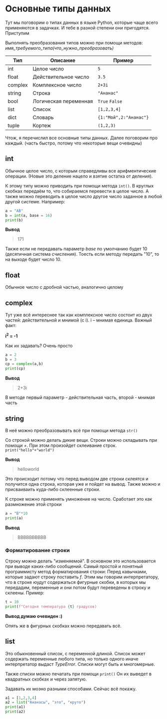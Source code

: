 # Основные типы данных
Тут мы поговорим о типах данных в языке Python, которые чаще всего применяются в задачках. И тебе в разной степени они пригодятся. Приступим

Выполнять преобразования типов можно при помощи методов: *имя_требуемого_типа(что_нужно_преобразовать)*

|Тип | Описание | Пример |
|-|------|------|
| int | Целое число| `5` |
| float| Действительное число| `3.5`|
| complex| Комплексное число | `2+3i`|
|string | Строка | `"Ананас"`|
|bool| Логическая переменная| `True`  `False`|
|list| Список | `[1,2,3,4]`|
|dict| Словарь| `{1:"Мой",2:"Ананас"}`
|tuple| Кортеж| `(1,2,3)`|

Чтож, я перечислил все основные типы данных. Далее поговорим про каждый. (часть быстро, потому что некоторые вещи очевидны)

## int
Обычное целое число, с которым справедливы все арифментические операции. (Новые это деление нацело и взятие остатка от деления). 

К этому типу можно приводить при помощи метода `int()`. В круглых скобках передаём то, что собираемся перевести в целое число. А также можно переводить в целое число другое число заданное в любой другой системе. Например:

```python
a = "AB"
b = int(a, base = 16)
print(b)
```
**Вывод**
>171

Также если не передавать параметр *base* по умолчанию будет 10 (десятичная система счисления). Тоесть если методу передать "10", то на выходе будет число 10.

## float
Обычное число с дробной частью, аналогично целому

## complex
Тут уже всё интереснее так как комплексное число состоит из двух частей: действительной и мнимой (с i). i – мнимая единица. Важный факт: 

**i<sup>2</sup> = -1**

Как их задавать? Очень просто

```python
a = 2
b = 3
cp = complex(a,b)
print(cp)
```
**Вывод**
>2+3i

В методе первый параметр - действительная часть, второй - мнимая часть
## string
В неё можно преобразовывать всё при помощи метода `str()`

Со строкой можно делать дикие вещи. Строки можно складывать при помощи *+*. При этом произойдет склеивание строк.  `print("hello"+"world")` 

**Вывод**
>helloworld

Это происходит потому что перед выводом две строки склеятся и получится одна строка, которая уже и пойдет на вывод. Также можно и присваиваить куда-либо склеенные строки.

К строке можно применять умножение на число. Сработает это как размножение этой строки
```python
a = "B"*10
print(a)
```

**Вывод**
>BBBBBBBBBB
### Форматирование строки
Строку можно делать "изменяемой". В основном это использовается при выводе каких-либо сообщений. Самый простой и понятный программисту метод форматирования строки: Перед кавычками, которые задают строку поставить *f*. Этим мы говорим интерпретатору, что в строке юудут содержаться фигурные скобки, в которых мы передадим, переменные и они потом будут переведены в строку и склеены. Пример:

```python
t = 10
print(f"Сегодня температура {t} градусов)
```
**Вывод думаю очевиден :)**

Опять же в фигурных скобках можно передавать всё.

## list
Это обыкновенный список, с переменной длиной. Список может содержать переменные любого типа, но только одного иначе интерпретатор выдаст *TypeError*. Списки могут быть и многомерные.

Также списки можно печатать при помощи `print()` Он их выведет в квадратных скобках и через запятую.

Задавать их моэно разными способами. Сейчас всё покажу.

```python
a1 = [1,2,3,4]
a2 = list("Ананасы", "это", "круто")
print(a1)
print(a2)
```
